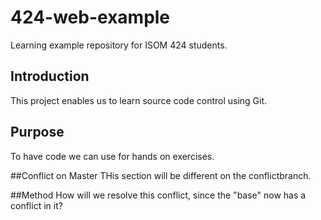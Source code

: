 # 424-web-example
Learning example repository for ISOM 424 students.

## Introduction
This project enables us to learn source code control using Git.

## Purpose
To have code we can use for hands on exercises.

##Conflict on Master
THis section will be different on the conflictbranch.

##Method
How will we resolve this conflict, since the "base" now has a conflict in it?